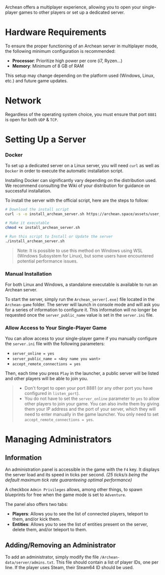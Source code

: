 Archean offers a multiplayer experience, allowing you to open your single-player games to other players or set up a dedicated server.

# Hardware Requirements
To ensure the proper functioning of an Archean server in multiplayer mode, the following minimum configuration is recommended:
- **Processor**: Prioritize high power per core (i7, Ryzen...)
- **Memory**: Minimum of 8 GB of RAM

This setup may change depending on the platform used (Windows, Linux, etc.) and future game updates.

# Network
Regardless of the operating system choice, you must ensure that port `8881` is open for both `UDP` & `TCP`.

# Setting Up a Server
### Docker
To set up a dedicated server on a Linux server, you will need `curl` as well as `Docker` in order to execute the automatic installation script.

Installing Docker can significantly vary depending on the distribution used. We recommend consulting the Wiki of your distribution for guidance on successful installation.

To install the server with the official script, here are the steps to follow:
```bash
# Download the install script
curl -s -o install_archean_server.sh https://archean.space/assets/user_scripts/run_server_with_docker.sh

# Make it executable
chmod +x install_archean_server.sh

# Run this script to Install or Update the server
./install_archean_server.sh
```
> Note: It is possible to use this method on Windows using WSL (Windows Subsystem for Linux), but some users have encountered potential performance issues.

### Manual Installation
For both Linux and Windows, a standalone executable is available to run an Archean server.

To start the server, simply run the `Archean_server[.exe]` file located in the `Archean-game` folder. The server will launch in console mode and will ask you for a series of information to configure it. This information will no longer be requested once the `server_public_name` value is set in the `server.ini` file.

### Allow Access to Your Single-Player Game
You can allow access to your single-player game if you manually configure the `server.ini` file with the following parameters:
- `server_online = yes`
- `server_public_name = <Any name you want>`
- `accept_remote_connections = yes`

Then, each time you press `Play` in the launcher, a public server will be listed and other players will be able to join you.
> - Don't forget to open your port 8881 (or any other port you have configured in `listen_port`).
> - You do not have to set the `server_online` parameter to `yes` to allow other players to join your game. You can also invite them by giving them your IP address and the port of your server, which they will need to enter manually in the game launcher. You only need to set `accept_remote_connections = yes`.

# Managing Administrators
## Information
An administration panel is accessible in the game with the `F4` key.
It displays the server load and its speed in ticks per second. *(25 ticks/s being the default maximum tick rate guaranteeing optimal performance)*

A checkbox `Admin Privileges` allows, among other things, to spawn blueprints for free when the game mode is set to `Adventure`.

The panel also offers two tabs:
- **Players**: Allows you to see the list of connected players, teleport to them, and/or kick them.
- **Entities**: Allows you to see the list of entities present on the server, delete them, and/or teleport to them.

## Adding/Removing an Administrator
To add an administrator, simply modify the file `/Archean-data/server/admins.txt`.
This file should contain a list of player IDs, one per line.
If the player uses Steam, their Steam64 ID should be used.